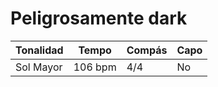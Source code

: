 # Peligrosamente dark

| Tonalidad | Tempo   | Compás | Capo |
| --------- | ------- | ------ | ---- |
| Sol Mayor | 106 bpm | 4/4    | No   |